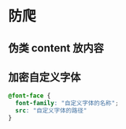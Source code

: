 # 防爬

## 伪类 content 放内容

## 加密自定义字体

```CSS
@font-face {
  font-family: "自定义字体的名称";
  src: "自定义字体的路径"
}
```

